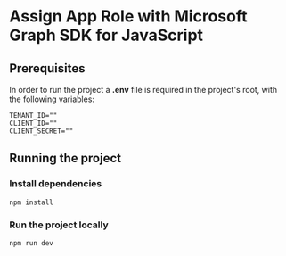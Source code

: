 # Assign App Role with Microsoft Graph SDK for JavaScript


## Prerequisites
In order to run the project a **.env** file is required in the project's root, with the following variables:

```
TENANT_ID=""
CLIENT_ID=""
CLIENT_SECRET=""
```

## Running the project

### Install dependencies

```
npm install
```

### Run the project locally

```
npm run dev
```